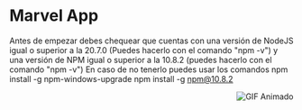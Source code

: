 # Marvel App
Antes de empezar debes chequear que cuentas con una versión de NodeJS igual o superior a la 20.7.0 (Puedes hacerlo con el comando "npm -v") y una versión de NPM igual o superior a la 10.8.2 (puedes hacerlo con el comando "npm -v")
En caso de no tenerlo puedes usar los comandos
npm install -g npm-windows-upgrade
npm install -g npm@10.8.2


<!-- 1. Go to the link https://github.com/Bushogun/CryptoCurrencyApp/archive/refs/heads/main.zip
2. Right click -> Extract here
3. Open folder in Visual Studio Code
4. New terminal (ctrl + shift + ñ)
5. Run the command "npm i"
6. Run the command "npm run dev"
7. Go to "http://localhost:3000/" on you browser -->


<p align="right">
  <img src="https://media.giphy.com/media/SvFocn0wNMx0iv2rYz/giphy.gif" alt="GIF Animado">
</p>
